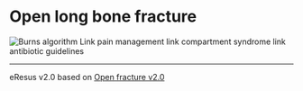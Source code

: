 # Open long bone fracture
![Burns algorithm](http://127.0.0.1:8887/openlongbonefracture.png)
Link pain management
link compartment syndrome
link antibiotic guidelines

--- 
eResus v2.0 based on [Open fracture v2.0](http://workspaces/sites/Teams/ChildrensEmergencyDepartment/guidelines/BCH_guidelines/1/index.html#19458)
<!--stackedit_data:
eyJoaXN0b3J5IjpbMTQyNTM2NDkzNF19
-->